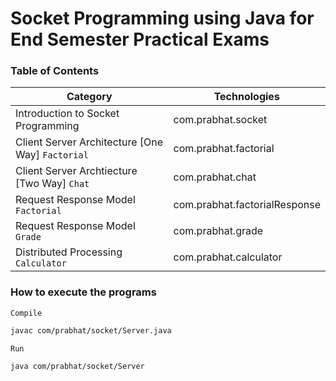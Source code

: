 # Socket Programming using Java for End Semester Practical Exams

### Table of Contents

| Category | Technologies |
|----------|--------------|
| Introduction to Socket Programming | com.prabhat.socket |
| Client Server Architecture [One Way] `Factorial` | com.prabhat.factorial |
| Client Server Archtiecture [Two Way] `Chat` | com.prabhat.chat |
| Request Response Model `Factorial` | com.prabhat.factorialResponse |
| Request Response Model `Grade` | com.prabhat.grade |
| Distributed Processing `Calculator` | com.prabhat.calculator |

### How to execute the programs

`Compile`
```bash
javac com/prabhat/socket/Server.java
```

`Run`
```bash
java com/prabhat/socket/Server
```
